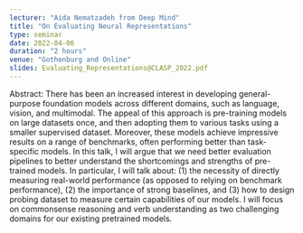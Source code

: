 ```yaml
---
lecturer: "Aida Nematzadeh from Deep Mind"
title: "On Evaluating Neural Representations"
type: seminar
date: 2022-04-06
duration: "2 hours"
venue: "Gothenburg and Online"
slides: Evaluating_Representations@CLASP_2022.pdf
---
```


Abstract:
There has been an increased interest in developing general-purpose foundation models across different domains, such as language, vision, and multimodal. The appeal of this approach is pre-training models on large datasets once, and then adopting them to various tasks using a smaller supervised dataset. Moreover, these models achieve impressive results on a range of benchmarks, often performing better than task-specific models. In this talk, I will argue that we need better evaluation pipelines to better understand the shortcomings and strengths of pre-trained models. In particular, I will talk about: (1) the necessity of directly measuring real-world performance (as opposed to relying on benchmark performance), (2) the importance of strong baselines, and (3) how to design probing dataset to measure certain capabilities of our models. I will focus on commonsense reasoning and verb understanding as two challenging domains for our existing pretrained models.